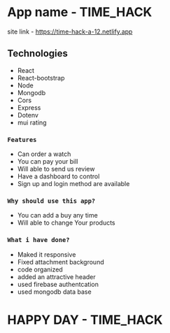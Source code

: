 # App name - TIME_HACK
site link - https://time-hack-a-12.netlify.app

## Technologies
- React
- React-bootstrap
- Node
- Mongodb
- Cors
- Express
- Dotenv
- mui rating

### `Features`
- Can order a watch
- You can pay your bill
- Will able to send us review
- Have a dashboard to control
- Sign up and login method are available



### `Why should use this app?`

- You can add a buy any time
- Will able to change Your products



### `What i have done?`
- Maked it responsive
- Fixed attachment background
- code organized
- added an attractive header
- used firebase authentcation
- used mongodb data base

# HAPPY DAY - TIME_HACK
